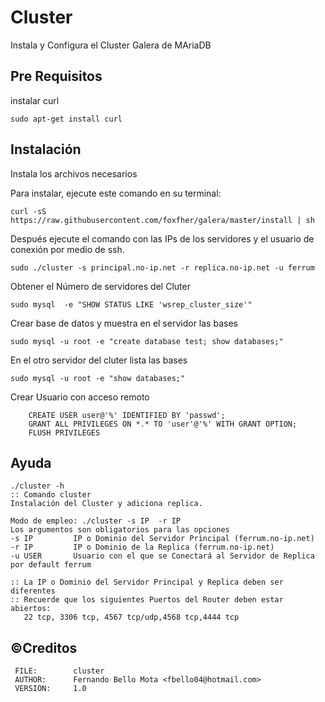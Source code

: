 # Cluster
 
Instala y Configura el Cluster Galera de MAriaDB
## Pre Requisitos
instalar curl
```console
sudo apt-get install curl
```
## Instalación

Instala los archivos necesarios 

Para instalar, ejecute este comando en su terminal:
```console
curl -sS https://raw.githubusercontent.com/foxfher/galera/master/install | sh
```
Después ejecute el comando con las IPs de los servidores y el usuario de conexión por medio de ssh.
```console
sudo ./cluster -s principal.no-ip.net -r replica.no-ip.net -u ferrum
```
Obtener el Número de servidores del Cluter
```console
sudo mysql  -e "SHOW STATUS LIKE 'wsrep_cluster_size'"
```
Crear base de datos y muestra en el servidor las bases
```console
sudo mysql -u root -e "create database test; show databases;"
```
En el otro servidor del cluter lista las bases
```console
sudo mysql -u root -e "show databases;"
```
Crear Usuario con acceso remoto   
```console
    CREATE USER user@'%' IDENTIFIED BY 'passwd';
    GRANT ALL PRIVILEGES ON *.* TO 'user'@'%' WITH GRANT OPTION;
    FLUSH PRIVILEGES
```    
## Ayuda
```console
./cluster -h
:: Comando cluster 
Instalación del Cluster y adiciona replica.

Modo de empleo: ./cluster -s IP  -r IP
Los argumentos son obligatorios para las opciones
-s IP         IP o Dominio del Servidor Principal (ferrum.no-ip.net)
-r IP         IP o Dominio de la Replica (ferrum.no-ip.net)
-u USER       Usuario con el que se Conectará al Servidor de Replica por default ferrum

:: La IP o Dominio del Servidor Principal y Replica deben ser diferentes 
:: Recuerde que los siguientes Puertos del Router deben estar abiertos:
   22 tcp, 3306 tcp, 4567 tcp/udp,4568 tcp,4444 tcp 
```

##  &copy;Creditos

     FILE:        cluster
     AUTHOR:      Fernando Bello Mota <fbello04@hotmail.com>
     VERSION:     1.0

